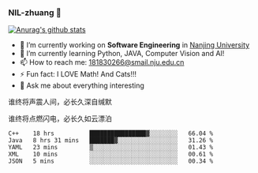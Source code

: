 ### NIL-zhuang 👋

<!--
**NIL-zhuang/NIL-zhuang** is a ✨ _special_ ✨ repository because its `README.md` (this file) appears on your GitHub profile.

Here are some ideas to get you started:

- 🔭 I’m currently working on ...
- 🌱 I’m currently learning ...
- 👯 I’m looking to collaborate on ...
- 🤔 I’m looking for help with ...
- 💬 Ask me about ...
- 📫 How to reach me: ...
- 😄 Pronouns: ...
- ⚡ Fun fact: ...
-->

[![Anurag's github stats](https://github-readme-stats.vercel.app/api?username=NIL-zhuang)](https://github.com/anuraghazra/github-readme-stats)

- 🔭 I’m currently working on **Software Engineering** in [Nanjing University](https://www.nju.edu.cn/)
- 🌱 I’m currently learning Python, JAVA, Computer Vision and AI!
- 📫 How to reach me: 181830266@smail.nju.edu.cn
- ⚡ Fun fact: I LOVE Math! And Cats!!!
- 💬 Ask me about everything interesting

谁终将声震人间，必长久深自缄默

谁终将点燃闪电，必长久如云漂泊

<!--START_SECTION:waka-->
```text
C++    18 hrs          ████████████████▓░░░░░░░░   66.04 % 
Java   8 hrs 31 mins   ███████▓░░░░░░░░░░░░░░░░░   31.26 % 
YAML   23 mins         ▒░░░░░░░░░░░░░░░░░░░░░░░░   01.43 % 
XML    10 mins         ░░░░░░░░░░░░░░░░░░░░░░░░░   00.61 % 
JSON   5 mins          ░░░░░░░░░░░░░░░░░░░░░░░░░   00.34 % 
```
<!--END_SECTION:waka-->
